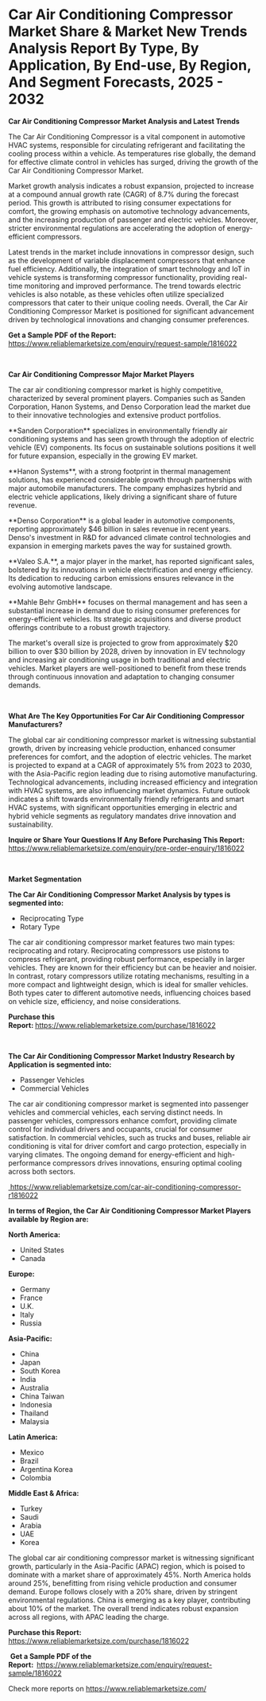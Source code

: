 <p><h1>Car Air Conditioning Compressor Market Share & Market New Trends Analysis Report By Type, By Application, By End-use, By Region, And Segment Forecasts, 2025 - 2032</h1></p><p><strong>Car Air Conditioning Compressor Market Analysis and Latest Trends</strong></p>
<p><p>The Car Air Conditioning Compressor is a vital component in automotive HVAC systems, responsible for circulating refrigerant and facilitating the cooling process within a vehicle. As temperatures rise globally, the demand for effective climate control in vehicles has surged, driving the growth of the Car Air Conditioning Compressor Market.</p><p>Market growth analysis indicates a robust expansion, projected to increase at a compound annual growth rate (CAGR) of 8.7% during the forecast period. This growth is attributed to rising consumer expectations for comfort, the growing emphasis on automotive technology advancements, and the increasing production of passenger and electric vehicles. Moreover, stricter environmental regulations are accelerating the adoption of energy-efficient compressors.</p><p>Latest trends in the market include innovations in compressor design, such as the development of variable displacement compressors that enhance fuel efficiency. Additionally, the integration of smart technology and IoT in vehicle systems is transforming compressor functionality, providing real-time monitoring and improved performance. The trend towards electric vehicles is also notable, as these vehicles often utilize specialized compressors that cater to their unique cooling needs. Overall, the Car Air Conditioning Compressor Market is positioned for significant advancement driven by technological innovations and changing consumer preferences.</p></p>
<p><strong>Get a Sample PDF of the Report:&nbsp;</strong> <a href="https://www.reliablemarketsize.com/enquiry/request-sample/1816022?utm_campaign=2317&utm_medium=2&utm_source=Github&utm_content=ia&utm_term=10042025&utm_id=car-air-conditioning-compressor">https://www.reliablemarketsize.com/enquiry/request-sample/1816022</a></p>
<p>&nbsp;</p>
<p><strong>Car Air Conditioning Compressor Major Market Players</strong></p>
<p><p>The car air conditioning compressor market is highly competitive, characterized by several prominent players. Companies such as Sanden Corporation, Hanon Systems, and Denso Corporation lead the market due to their innovative technologies and extensive product portfolios. </p><p>**Sanden Corporation** specializes in environmentally friendly air conditioning systems and has seen growth through the adoption of electric vehicle (EV) components. Its focus on sustainable solutions positions it well for future expansion, especially in the growing EV market. </p><p>**Hanon Systems**, with a strong footprint in thermal management solutions, has experienced considerable growth through partnerships with major automobile manufacturers. The company emphasizes hybrid and electric vehicle applications, likely driving a significant share of future revenue. </p><p>**Denso Corporation** is a global leader in automotive components, reporting approximately $46 billion in sales revenue in recent years. Denso's investment in R&D for advanced climate control technologies and expansion in emerging markets paves the way for sustained growth.</p><p>**Valeo S.A.**, a major player in the market, has reported significant sales, bolstered by its innovations in vehicle electrification and energy efficiency. Its dedication to reducing carbon emissions ensures relevance in the evolving automotive landscape.</p><p>**Mahle Behr GmbH** focuses on thermal management and has seen a substantial increase in demand due to rising consumer preferences for energy-efficient vehicles. Its strategic acquisitions and diverse product offerings contribute to a robust growth trajectory.</p><p>The market's overall size is projected to grow from approximately $20 billion to over $30 billion by 2028, driven by innovation in EV technology and increasing air conditioning usage in both traditional and electric vehicles. Market players are well-positioned to benefit from these trends through continuous innovation and adaptation to changing consumer demands.</p></p>
<p>&nbsp;</p>
<p><strong>What Are The Key Opportunities For Car Air Conditioning Compressor Manufacturers?</strong></p>
<p><p>The global car air conditioning compressor market is witnessing substantial growth, driven by increasing vehicle production, enhanced consumer preferences for comfort, and the adoption of electric vehicles. The market is projected to expand at a CAGR of approximately 5% from 2023 to 2030, with the Asia-Pacific region leading due to rising automotive manufacturing. Technological advancements, including increased efficiency and integration with HVAC systems, are also influencing market dynamics. Future outlook indicates a shift towards environmentally friendly refrigerants and smart HVAC systems, with significant opportunities emerging in electric and hybrid vehicle segments as regulatory mandates drive innovation and sustainability.</p></p>
<p><strong>Inquire or Share Your Questions If Any Before Purchasing This Report:</strong> <a href="https://www.reliablemarketsize.com/enquiry/pre-order-enquiry/1816022?utm_campaign=2317&utm_medium=2&utm_source=Github&utm_content=ia&utm_term=10042025&utm_id=car-air-conditioning-compressor">https://www.reliablemarketsize.com/enquiry/pre-order-enquiry/1816022</a></p>
<p>&nbsp;</p>
<p><strong>Market Segmentation</strong></p>
<p><strong>The Car Air Conditioning Compressor Market Analysis by types is segmented into:</strong></p>
<p><ul><li>Reciprocating Type</li><li>Rotary Type</li></ul></p>
<p><p>The car air conditioning compressor market features two main types: reciprocating and rotary. Reciprocating compressors use pistons to compress refrigerant, providing robust performance, especially in larger vehicles. They are known for their efficiency but can be heavier and noisier. In contrast, rotary compressors utilize rotating mechanisms, resulting in a more compact and lightweight design, which is ideal for smaller vehicles. Both types cater to different automotive needs, influencing choices based on vehicle size, efficiency, and noise considerations.</p></p>
<p><strong>Purchase this Report:&nbsp;</strong><a href="https://www.reliablemarketsize.com/purchase/1816022?utm_campaign=2317&utm_medium=2&utm_source=Github&utm_content=ia&utm_term=10042025&utm_id=car-air-conditioning-compressor">https://www.reliablemarketsize.com/purchase/1816022</a></p>
<p>&nbsp;</p>
<p><strong>The Car Air Conditioning Compressor Market Industry Research by Application is segmented into:</strong></p>
<p><ul><li>Passenger Vehicles</li><li>Commercial Vehicles</li></ul></p>
<p><p>The car air conditioning compressor market is segmented into passenger vehicles and commercial vehicles, each serving distinct needs. In passenger vehicles, compressors enhance comfort, providing climate control for individual drivers and occupants, crucial for consumer satisfaction. In commercial vehicles, such as trucks and buses, reliable air conditioning is vital for driver comfort and cargo protection, especially in varying climates. The ongoing demand for energy-efficient and high-performance compressors drives innovations, ensuring optimal cooling across both sectors.</p></p>
<p><a href="https://www.reliablemarketsize.com/car-air-conditioning-compressor-r1816022?utm_campaign=2317&utm_medium=2&utm_source=Github&utm_content=ia&utm_term=10042025&utm_id=car-air-conditioning-compressor">&nbsp;https://www.reliablemarketsize.com/car-air-conditioning-compressor-r1816022</a></p>
<p><strong>In terms of Region, the Car Air Conditioning Compressor Market Players available by Region are:</strong></p>
<p>
    <p> <strong> North America: </strong>
        <ul>
            <li>United States</li>
            <li>Canada</li>
        </ul>
        </p> 
    <p> <strong> Europe: </strong>
        <ul>
            <li>Germany</li>
            <li>France</li>
            <li>U.K.</li>
            <li>Italy</li>
            <li>Russia</li>
        </ul>
        </p> 
    <p> <strong> Asia-Pacific: </strong>
        <ul>
            <li>China</li>
            <li>Japan</li>
            <li>South Korea</li>
            <li>India</li>
            <li>Australia</li>
            <li>China Taiwan</li>
            <li>Indonesia</li>
            <li>Thailand</li>
            <li>Malaysia</li>
        </ul>
        </p> 
    <p> <strong> Latin America: </strong>
        <ul>
            <li>Mexico</li>
            <li>Brazil</li>
            <li>Argentina Korea</li>
            <li>Colombia</li>
        </ul>
        </p> 
    <p> <strong> Middle East & Africa: </strong>
        <ul>
            <li>Turkey</li>
            <li>Saudi</li>
            <li>Arabia</li>
            <li>UAE</li>
            <li>Korea</li>
        </ul>
    </p>
    </p>
<p><p>The global car air conditioning compressor market is witnessing significant growth, particularly in the Asia-Pacific (APAC) region, which is poised to dominate with a market share of approximately 45%. North America holds around 25%, benefitting from rising vehicle production and consumer demand. Europe follows closely with a 20% share, driven by stringent environmental regulations. China is emerging as a key player, contributing about 10% of the market. The overall trend indicates robust expansion across all regions, with APAC leading the charge.</p></p>
<p><strong>Purchase this Report: </strong><a href="https://www.reliablemarketsize.com/purchase/1816022?utm_campaign=2317&utm_medium=2&utm_source=Github&utm_content=ia&utm_term=10042025&utm_id=car-air-conditioning-compressor">https://www.reliablemarketsize.com/purchase/1816022</a></p>
<p>&nbsp;<strong>Get a Sample PDF of the Report:&nbsp;&nbsp;</strong><a href="https://www.reliablemarketsize.com/enquiry/request-sample/1816022?utm_campaign=2317&utm_medium=2&utm_source=Github&utm_content=ia&utm_term=10042025&utm_id=car-air-conditioning-compressor">https://www.reliablemarketsize.com/enquiry/request-sample/1816022</a></p>
<p><strong></strong></p>
<p>Check more reports on <a href="https://www.reliablemarketsize.com/?utm_campaign=2317&utm_medium=2&utm_source=Github&utm_content=ia&utm_term=10042025&utm_id=car-air-conditioning-compressor">https://www.reliablemarketsize.com/</a></p>